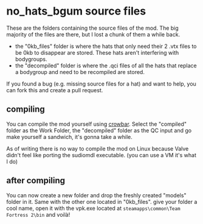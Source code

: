 # no_hats_bgum source files
These are the folders containing the source files of the mod. The big majority of the files are there, but I lost a chunk of them a while back.

- the "0kb_files" folder is where the hats that only need their 2 .vtx files to be 0kb to disappear are stored. These hats aren't interfering with bodygroups.
- the "decompiled" folder is where the .qci files of all the hats that replace a bodygroup and need to be recompiled are stored.

If you found a bug (e.g. missing source files for a hat) and want to help, you can fork this and create a pull request.

## compiling
You can compile the mod yourself using [crowbar](https://steamcommunity.com/groups/CrowbarTool). Select the "compiled" folder as the Work Folder, the "decompiled" folder as the QC input and go make yourself a sandwich, it's gonna take a while.

As of writing there is no way to compile the mod on Linux because Valve didn't feel like porting the sudiomdl executable. (you can use a VM it's what I do)

## after compiling
You can now create a new folder and drop the freshly created "models" folder in it. Same with the other one located in "0kb_files". give your folder a cool name, open it with the vpk.exe located at `steamapps\common\Team Fortress 2\bin` and voilà!